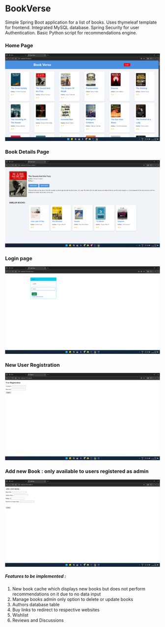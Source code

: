 
# BookVerse

Simple Spring Boot application for a list of books.
Uses thymeleaf template for frontend.
Integrated MySQL database. 
Spring Security for user Authentication.
Basic Python script for recommendations engine.

### Home Page
![image info](./screenshots/home.png)

### Book Details Page
![image info](./screenshots/book-details.png)

### Login page
![image info](./screenshots/login.png)

### New User Registration
![image info](./screenshots/new-user-registration.png)

### Add new Book : only available to users registered as admin
![image info](./screenshots/add-new-book.png)

##### Features to be implemented : 
1. New book cache which displays new books but does not perform recommendations on it due to no data input
2. Manage books admin only option to delete or update books
3. Authors database table
4. Buy links to redirect to respective websites
5. Wishlist
6. Reviews and Discussions